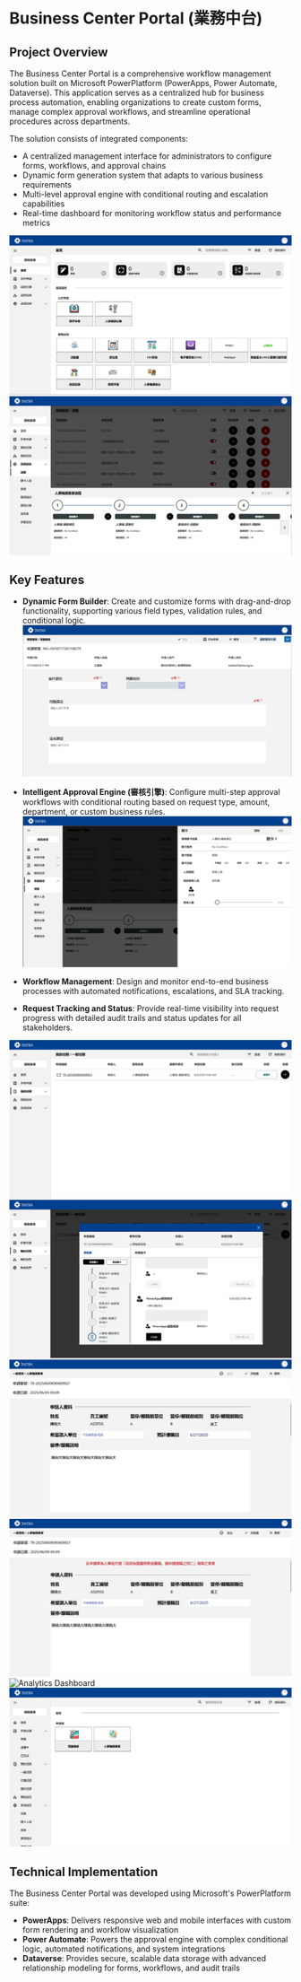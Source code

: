 # Business Center Portal (業務中台)

## Project Overview
The Business Center Portal is a comprehensive workflow management solution built on Microsoft PowerPlatform (PowerApps, Power Automate, Dataverse). This application serves as a centralized hub for business process automation, enabling organizations to create custom forms, manage complex approval workflows, and streamline operational procedures across departments.

The solution consists of integrated components:
- A centralized management interface for administrators to configure forms, workflows, and approval chains
- Dynamic form generation system that adapts to various business requirements
- Multi-level approval engine with conditional routing and escalation capabilities
- Real-time dashboard for monitoring workflow status and performance metrics

![Business Portal Dashboard](images/BusinessCenterPortal.png)
![Workflow Management](images/PortalWorkflowCheckpoints.png)

## Key Features

- **Dynamic Form Builder**: Create and customize forms with drag-and-drop functionality, supporting various field types, validation rules, and conditional logic.
![Form Builder Interface](images/PortalFormApplication.png)

- **Intelligent Approval Engine (審核引擎)**: Configure multi-step approval workflows with conditional routing based on request type, amount, department, or custom business rules.
![Approval Engine Configuration](images/PortalWorkflowCheckpoint.png)

- **Workflow Management**: Design and monitor end-to-end business processes with automated notifications, escalations, and SLA tracking.

- **Request Tracking and Status**: Provide real-time visibility into request progress with detailed audit trails and status updates for all stakeholders.
  
![Request Tracking](images/PortalAwaitingApproval.png)
![Analytics Dashboard](images/PortalApprovalWorkflow.png)
![Analytics Dashboard](images/PortalFormApproveView.png)
![Analytics Dashboard](images/PortalFormApproveView2.png)
![Analytics Dashboard](images/PortalFormApproveViewWorkflow.png.png)
![Analytics Dashboard](images/PortalForms.png)


## Technical Implementation
The Business Center Portal was developed using Microsoft's PowerPlatform suite:
- **PowerApps**: Delivers responsive web and mobile interfaces with custom form rendering and workflow visualization
- **Power Automate**: Powers the approval engine with complex conditional logic, automated notifications, and system integrations
- **Dataverse**: Provides secure, scalable data storage with advanced relationship modeling for forms, workflows, and audit trails
